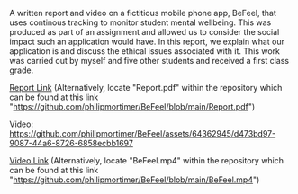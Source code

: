 A written report and video on a fictitious mobile phone app, BeFeel, that uses continous tracking to monitor student mental wellbeing. This was produced as part of an assignment and allowed us to consider the social impact such an application would have. In this report, we explain what our application is and discuss the ethical issues associated with it. This work was carried out by myself and five other students and received a first class grade.

[Report Link](Report.pdf) (Alternatively, locate "Report.pdf" within the repository which can be found at this link "https://github.com/philipmortimer/BeFeel/blob/main/Report.pdf")

Video:
https://github.com/philipmortimer/BeFeel/assets/64362945/d473bd97-9087-44a6-8726-6858ecbb1697

[Video Link](BeFeel.mp4) (Alternatively, locate "BeFeel.mp4" within the repository which can be found at this link "https://github.com/philipmortimer/BeFeel/blob/main/BeFeel.mp4")

